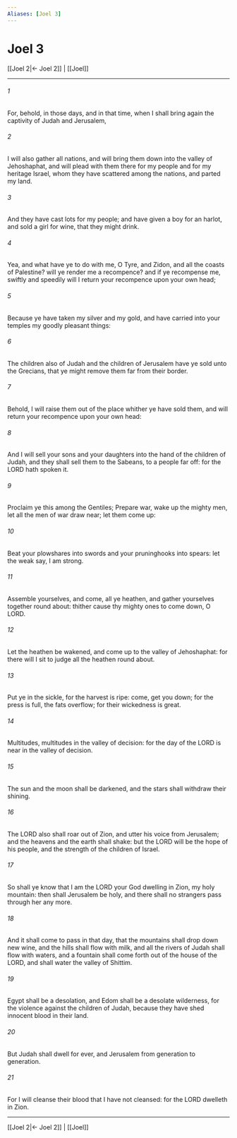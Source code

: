 ```yaml
---
Aliases: [Joel 3]
---
```

# Joel 3

[[Joel 2|← Joel 2]] | [[Joel]]
***



###### 1 
For, behold, in those days, and in that time, when I shall bring again the captivity of Judah and Jerusalem, 

###### 2 
I will also gather all nations, and will bring them down into the valley of Jehoshaphat, and will plead with them there for my people and for my heritage Israel, whom they have scattered among the nations, and parted my land. 

###### 3 
And they have cast lots for my people; and have given a boy for an harlot, and sold a girl for wine, that they might drink. 

###### 4 
Yea, and what have ye to do with me, O Tyre, and Zidon, and all the coasts of Palestine? will ye render me a recompence? and if ye recompense me, swiftly and speedily will I return your recompence upon your own head; 

###### 5 
Because ye have taken my silver and my gold, and have carried into your temples my goodly pleasant things: 

###### 6 
The children also of Judah and the children of Jerusalem have ye sold unto the Grecians, that ye might remove them far from their border. 

###### 7 
Behold, I will raise them out of the place whither ye have sold them, and will return your recompence upon your own head: 

###### 8 
And I will sell your sons and your daughters into the hand of the children of Judah, and they shall sell them to the Sabeans, to a people far off: for the LORD hath spoken it. 

###### 9 
Proclaim ye this among the Gentiles; Prepare war, wake up the mighty men, let all the men of war draw near; let them come up: 

###### 10 
Beat your plowshares into swords and your pruninghooks into spears: let the weak say, I am strong. 

###### 11 
Assemble yourselves, and come, all ye heathen, and gather yourselves together round about: thither cause thy mighty ones to come down, O LORD. 

###### 12 
Let the heathen be wakened, and come up to the valley of Jehoshaphat: for there will I sit to judge all the heathen round about. 

###### 13 
Put ye in the sickle, for the harvest is ripe: come, get you down; for the press is full, the fats overflow; for their wickedness is great. 

###### 14 
Multitudes, multitudes in the valley of decision: for the day of the LORD is near in the valley of decision. 

###### 15 
The sun and the moon shall be darkened, and the stars shall withdraw their shining. 

###### 16 
The LORD also shall roar out of Zion, and utter his voice from Jerusalem; and the heavens and the earth shall shake: but the LORD will be the hope of his people, and the strength of the children of Israel. 

###### 17 
So shall ye know that I am the LORD your God dwelling in Zion, my holy mountain: then shall Jerusalem be holy, and there shall no strangers pass through her any more. 

###### 18 
And it shall come to pass in that day, that the mountains shall drop down new wine, and the hills shall flow with milk, and all the rivers of Judah shall flow with waters, and a fountain shall come forth out of the house of the LORD, and shall water the valley of Shittim. 

###### 19 
Egypt shall be a desolation, and Edom shall be a desolate wilderness, for the violence against the children of Judah, because they have shed innocent blood in their land. 

###### 20 
But Judah shall dwell for ever, and Jerusalem from generation to generation. 

###### 21 
For I will cleanse their blood that I have not cleansed: for the LORD dwelleth in Zion.

***
[[Joel 2|← Joel 2]] | [[Joel]]
